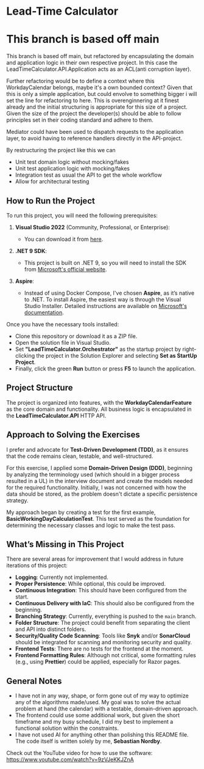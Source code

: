 # Lead-Time Calculator

# This branch is based off main

This branch is based off main, but refactored by encapsulating the domain and application logic in their own respective project.
In this case the LeadTimeCalculator.API.Application acts as an ACL(anti corruption layer).

Further refactoring would be to define a context where this WorkdayCalendar belongs, maybe it's a own bounded context?
Given that this is only a simple application, but could envolve to something bigger i will set the line for refactoring to here.
This is overenginnering at it finest already and the initial structuring is appropriate for this size of a project.
Given the size of the project the developer(s) should be able to follow principles set in their coding standard and adhere to them.

Mediator could have been used to dispatch requests to the application layer, to avoid having to reference handlers directly in the API-project.

By restructuring the project like this we can

- Unit test domain logic without mocking/fakes
- Unit test application logic with mocking/fakes
- Integration test as usual the API to get the whole workflow
- Allow for architectural testing

## How to Run the Project

To run this project, you will need the following prerequisites:

1. **Visual Studio 2022** (Community, Professional, or Enterprise):

   - You can download it from [here](https://visualstudio.microsoft.com/downloads/).

2. **.NET 9 SDK**:

   - This project is built on .NET 9, so you will need to install the SDK from [Microsoft's official website](https://dotnet.microsoft.com/en-us/download/dotnet/9.0).

3. **Aspire**:
   - Instead of using Docker Compose, I've chosen **Aspire**, as it’s native to .NET. To install Aspire, the easiest way is through the Visual Studio Installer. Detailed instructions are available on [Microsoft's documentation](https://learn.microsoft.com/en-us/dotnet/aspire/fundamentals/setup-tooling?tabs=windows&pivots=visual-studio).

Once you have the necessary tools installed:

- Clone this repository or download it as a ZIP file.
- Open the solution file in Visual Studio.
- Set **"LeadTimeCalculator.Orchestrator"** as the startup project by right-clicking the project in the Solution Explorer and selecting **Set as StartUp Project**.
- Finally, click the green **Run** button or press **F5** to launch the application.

## Project Structure

The project is organized into features, with the **WorkdayCalendarFeature** as the core domain and functionality. All business logic is encapsulated in the **LeadTimeCalculator.API** HTTP API.

## Approach to Solving the Exercises

I prefer and advocate for **Test-Driven Development (TDD)**, as it ensures that the code remains clean, testable, and well-structured.

For this exercise, I applied some **Domain-Driven Design (DDD)**, beginning by analyzing the terminology used (which should in a bigger process resulted in a UL) in the interview document and create the models needed for the required functionality.
Initially, I was not concerned with how the data should be stored, as the problem doesn't dictate a specific persistence strategy.

My approach began by creating a test for the first example, **BasicWorkingDayCalculationTest**. This test served as the foundation for determining the necessary classes and logic to make the test pass.

## What’s Missing in This Project

There are several areas for improvement that I would address in future iterations of this project:

- **Logging**: Currently not implemented.
- **Proper Persistence**: While optional, this could be improved.
- **Continuous Integration**: This should have been configured from the start.
- **Continuous Delivery with IaC**: This should also be configured from the beginning.
- **Branching Strategy**: Currently, everything is pushed to the `main` branch.
- **Folder Structure**: The project could benefit from separating the client and API into distinct folders.
- **Security/Quality Code Scanning**: Tools like **Snyk** and/or **SonarCloud** should be integrated for scanning and monitoring security and quality.
- **Frontend Tests**: There are no tests for the frontend at the moment.
- **Frontend Formatting Rules**: Although not critical, some formatting rules (e.g., using **Prettier**) could be applied, especially for Razor pages.

## General Notes

- I have not in any way, shape, or form gone out of my way to optimize any of the algorithms made/used. My goal was to solve the actual problem at hand (the calendar) with a testable, domain-driven approach.
- The frontend could use some additional work, but given the short timeframe and my busy schedule, I did my best to implement a functional solution within the constraints.
- I have not used AI for anything other than polishing this README file. The code itself is written solely by me, **Sebastian Nordby**.

Check out the YouTube video for how to use the software: https://www.youtube.com/watch?v=9zVJeKKJZnA
